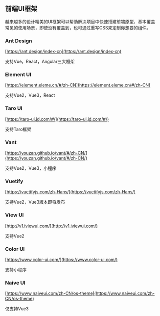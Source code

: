 ## 前端UI框架
越来越多的设计精美的UI框架可以帮助解决项目中快速搭建前端原型，基本覆盖常见的使用场景，即使没有覆盖到，也可通过重写CSS来定制你想要的组件。

### Ant Design
[https://ant.design/index-cn](https://ant.design/index-cn)

支持Vue，React，Angular三大框架

### Element UI
[https://element.eleme.cn/#/zh-CN](https://element.eleme.cn/#/zh-CN)

支持Vue2，Vue3，React

### Taro UI
[https://taro-ui.jd.com/#/](https://taro-ui.jd.com/#/)

支持Taro框架

### Vant
[https://youzan.github.io/vant/#/zh-CN/](https://youzan.github.io/vant/#/zh-CN/)

支持Vue2，Vue3，小程序

### Vuetify
[https://vuetifyjs.com/zh-Hans/](https://vuetifyjs.com/zh-Hans/)

支持Vue2，Vue3版本即将发布

### View UI
[http://v1.iviewui.com/](http://v1.iviewui.com/)

支持Vue2

### Color UI
[https://www.color-ui.com/](https://www.color-ui.com/)

支持小程序

### Naive UI
[https://www.naiveui.com/zh-CN/os-theme](https://www.naiveui.com/zh-CN/os-theme)

仅支持Vue3
